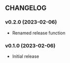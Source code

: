 ## CHANGELOG

### v0.2.0 (2023-02-06)

* Renamed release function

### v0.1.0 (2023-02-06)

* Initial release
